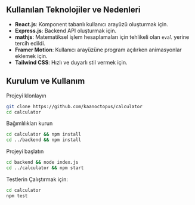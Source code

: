 ## Kullanılan Teknolojiler ve Nedenleri
- **React.js**: Komponent tabanlı kullanıcı arayüzü oluşturmak için.
- **Express.js**: Backend API oluşturmak için.
- **mathjs**: Matematiksel işlem hesaplamaları için tehlikeli olan `eval` yerine tercih edildi.
- **Framer Motion**: Kullanıcı arayüzüne program açılırken animasyonlar eklemek için.
- **Tailwind CSS**: Hızlı ve duyarlı stil vermek için.

## Kurulum ve Kullanım
Projeyi klonlayın
```bash
git clone https://github.com/kaanoctopus/calculator
cd calculator
```

Bağımlılıkları kurun
```bash
cd calculator && npm install
cd ../backend && npm install
```

Projeyi başlatın
```bash
cd backend && node index.js
cd ../calculator && npm start
```

Testlerin Çalıştırmak için:
```bash
cd calculator
npm test
```